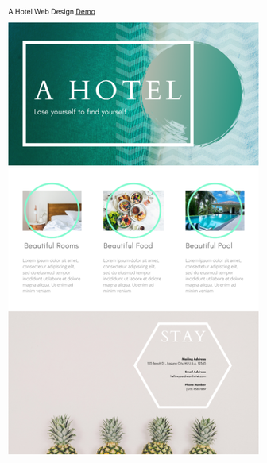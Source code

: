 A Hotel Web Design [Demo](https://www.canva.com/design/DAElhOe1MdY/2jMjTzkKlAriCrDecaPPVQ/view?website#4)

![Page1](https://github.com/lana-20/hotel-web-design/blob/main/1.png)
![Page2](https://github.com/lana-20/hotel-web-design/blob/main/2.png)
![Page3](https://github.com/lana-20/hotel-web-design/blob/main/3.png)
